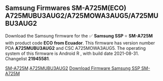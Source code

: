 <h2>Samsung Firmwares SM-A725M(ECO) A725MUBU3AUG2/A725MOWA3AUG5/A725MUBU3AUG2</h2>
Download the Samsung firmware for the ✅ <strong>Samsung SSP </strong> ⭐ <strong>SM-A725M</strong> with product code <strong>ECO</strong> <strong> from Ecuador</strong>. This firmware has version number PDA <strong>A725MUBU3AUG2</strong> and CSC A725MOWA3AUG5. The operating system of this firmware is Android R , with build date 2021-08-31. Changelist <strong>21945581</strong>.


[SM-A725M](https://samfirm.shop/samsung/model/SM-A725M)
[A725MUBU3AUG2](https://samfirm.shop/samsung/pda/A725MUBU3AUG2)
[Download Firmware Samsung SSP SM-A725M](https://samfirm.shop/samsung/firmware/453415)
